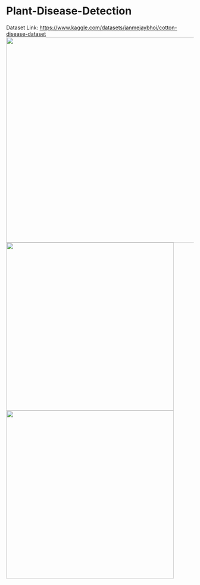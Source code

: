 # Plant-Disease-Detection
Dataset Link: https://www.kaggle.com/datasets/janmejaybhoi/cotton-disease-dataset
<img src="https://github.com/navjeet-lohan/Plant-Disease-Detection/assets/95700223/19df2aaa-9d84-456e-967d-881b50988938" height="550">
<img src="https://github.com/navjeet-lohan/Plant-Disease-Detection/assets/95700223/00fb35b1-f851-4631-a5fa-fa31a87a4e03" height="450">
<img src="https://github.com/navjeet-lohan/Plant-Disease-Detection/assets/95700223/12ef7656-15df-4c1a-8f8d-2acdf1911102" height="450">



